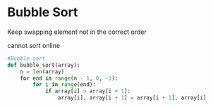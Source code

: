 # Bubble Sort

Keep swapping element not in the correct order

cannot sort online

```python
#Bubble sort
def bubble_sort(array):
    n = len(array)
    for end in range(n - 1, 0, -1):
        for i in range(end):
            if array[i] > array[i + 1]:
                array[i], array[i + 1] = array[i + 1], array[i]
    
```
